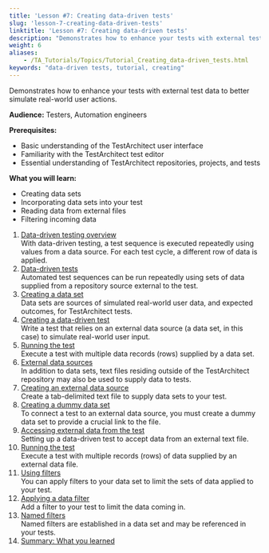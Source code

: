 ```yaml
--- 
title: 'Lesson #7: Creating data-driven tests'
slug: 'lesson-7-creating-data-driven-tests'
linktitle: 'Lesson #7: Creating data-driven tests'
description: "Demonstrates how to enhance your tests with external test data to better simulate real-world user actions. Audience: Testers, Automation engineers Time: Duration: 2 hours Prerequisites: Basic ..."
weight: 6
aliases: 
    - /TA_Tutorials/Topics/Tutorial_Creating_data-driven_tests.html
keywords: "data-driven tests, tutorial, creating"
---
```


Demonstrates how to enhance your tests with external test data to better simulate real-world user actions.

**Audience:** Testers, Automation engineers

**Prerequisites:**

-   Basic understanding of the TestArchitect user interface
-   Familiarity with the TestArchitect test editor
-   Essential understanding of TestArchitect repositories, projects, and tests

**What you will learn:**

-   Creating data sets
-   Incorporating data sets into your test
-   Reading data from external files
-   Filtering incoming data

1.  [Data-driven testing overview](/TA_Tutorials/Topics/Data_driven_testing_overview.html)  
With data-driven testing, a test sequence is executed repeatedly using values from a data source. For each test cycle, a different row of data is applied.
2.  [Data-driven tests](/TA_Tutorials/Topics/Data-driven_tests.html)  
Automated test sequences can be run repeatedly using sets of data supplied from a repository source external to the test.
3.  [Creating a data set](/TA_Tutorials/Topics/Creating_a_data_set.html)  
Data sets are sources of simulated real-world user data, and expected outcomes, for TestArchitect tests.
4.  [Creating a data-driven test](/TA_Tutorials/Topics/Creating_a_data-driven_test.html)  
Write a test that relies on an external data source \(a data set, in this case\) to simulate real-world user input.
5.  [Running the test](/TA_Tutorials/Topics/Running_the_test_3.html)  
 Execute a test with multiple data records \(rows\) supplied by a data set.
6.  [External data sources](/TA_Tutorials/Topics/External_data_sources.html)  
 In addition to data sets, text files residing outside of the TestArchitect repository may also be used to supply data to tests.
7.  [Creating an external data source](/TA_Tutorials/Topics/Creating_an_external_data_source.html)  
Create a tab-delimited text file to supply data sets to your test.
8.  [Creating a dummy data set](/TA_Tutorials/Topics/Creating_a_dummy_data_set.html)  
To connect a test to an external data source, you must create a dummy data set to provide a crucial link to the file.
9.  [Accessing external data from the test](/TA_Tutorials/Topics/Accessing_external_data_from_the_test.html)  
Setting up a data-driven test to accept data from an external text file.
10. [Running the test](/TA_Tutorials/Topics/Running_the_test_5.html)  
Execute a test with multiple records \(rows\) of data supplied by an external data file.
11. [Using filters](/TA_Tutorials/Topics/Data_set_filters.html)  
You can apply filters to your data set to limit the sets of data applied to your test.
12. [Applying a data filter](/TA_Tutorials/Topics/Applying_a_data_filter.html)  
Add a filter to your test to limit the data coming in.
13. [Named filters](/TA_Tutorials/Topics/Named_data_set_filters.html)  
Named filters are established in a data set and may be referenced in your tests.
14. [Summary: What you learned](/TA_Tutorials/Topics/Summary_Creating_data_driven_tests.html)  




